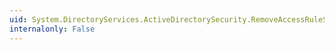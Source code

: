 ```yaml
---
uid: System.DirectoryServices.ActiveDirectorySecurity.RemoveAccessRuleSpecific(System.DirectoryServices.ActiveDirectoryAccessRule)
internalonly: False
---
```

